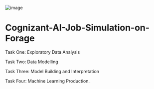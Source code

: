 ![image](https://github.com/LahariPriya0826/Cognizant-AI-Job-Simulation-on-Forage/assets/147991453/a6ebba54-4380-4455-940f-9a107bd66a71)








# Cognizant-AI-Job-Simulation-on-Forage

Task One: Exploratory Data Analysis




Task Two: Data Modelling




Task Three: Model Building and Interpretation




Task Four: Machine Learning Production.



